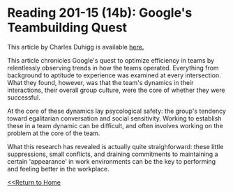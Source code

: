 # Reading 201-15 (14b): Google's Teambuilding Quest
This article by Charles Duhigg is available [here.](https://www.nytimes.com/2016/02/28/magazine/what-google-learned-from-its-quest-to-build-the-perfect-team.html)

This article chronicles Google's quest to optimize efficiency in teams by relentlessly observing trends in how the teams operated. Everything from background to aptitude to experience was examined at every intersection. What they found, however, was that the team's dynamics in their interactions, their overall group culture, were the core of whether they were successful. 

At the core of these dynamics lay psycological safety: the group's tendency toward egalitarian conversation and social sensitivity. Working to establish these in a team dynamic can be difficult, and often involves working on the problem at the core of the team. 

What this research has revealed is actually quite straighforward: these little suppressions, small conflicts, and draining commitments to maintaining a certain 'appearance' in work environments can be the key to performing and feeling better in the workplace. 

[<<Return to Home](../README.md)
